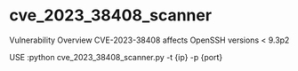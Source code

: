 # cve_2023_38408_scanner
Vulnerability Overview CVE-2023-38408 affects OpenSSH versions &lt; 9.3p2 

USE :python cve_2023_38408_scanner.py -t {ip} -p {port}
